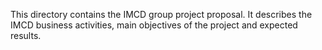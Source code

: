 This directory contains the IMCD group project proposal. It describes the IMCD business activities, main objectives of the project and expected results.